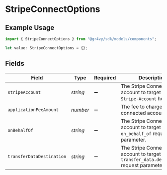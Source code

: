 # StripeConnectOptions

## Example Usage

```typescript
import { StripeConnectOptions } from "@gr4vy/sdk/models/components";

let value: StripeConnectOptions = {};
```

## Fields

| Field                                                                                         | Type                                                                                          | Required                                                                                      | Description                                                                                   | Example                                                                                       |
| --------------------------------------------------------------------------------------------- | --------------------------------------------------------------------------------------------- | --------------------------------------------------------------------------------------------- | --------------------------------------------------------------------------------------------- | --------------------------------------------------------------------------------------------- |
| `stripeAccount`                                                                               | *string*                                                                                      | :heavy_minus_sign:                                                                            | The Stripe Connect account to target using the `Stripe-Account` header.                       | act_123456                                                                                    |
| `applicationFeeAmount`                                                                        | *number*                                                                                      | :heavy_minus_sign:                                                                            | The fee to charge the connected account.                                                      | 123                                                                                           |
| `onBehalfOf`                                                                                  | *string*                                                                                      | :heavy_minus_sign:                                                                            | The Stripe Connect account to target using the `on_behalf_of` request parameter.              | act_123456                                                                                    |
| `transferDataDestination`                                                                     | *string*                                                                                      | :heavy_minus_sign:                                                                            | The Stripe Connect account to target using the `transfer_data.destination` request parameter. | act_123456                                                                                    |